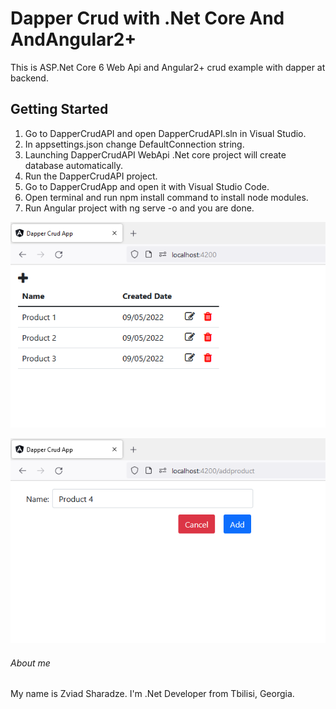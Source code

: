 # Dapper Crud with .Net Core And AndAngular2+

This is ASP.Net Core 6 Web Api and Angular2+ crud example with dapper at backend.

## Getting Started
1. Go to DapperCrudAPI and open DapperCrudAPI.sln in Visual Studio.
1. In appsettings.json change DefaultConnection string.
2. Launching DapperCrudAPI WebApi .Net core project will create database automatically.
3. Run the DapperCrudAPI project.
4. Go to DapperCrudApp and open it with Visual Studio Code.
5. Open terminal and run npm install command to install node modules.
5. Run Angular project with ng serve -o and you are done.

![screenshot](https://github.com/zsharadze/DapperCrudNetCoreAndAngular/blob/master/Capture1.png?raw=true)

![screenshot](https://github.com/zsharadze/DapperCrudNetCoreAndAngular/blob/master/Capture2.png?raw=true)

###### About me
My name is Zviad Sharadze. I'm .Net Developer from Tbilisi, Georgia.
